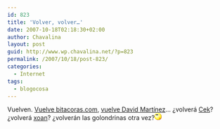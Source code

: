 ```yaml
---
id: 823
title: 'Volver, volver…'
date: 2007-10-18T02:18:30+02:00
author: Chavalina
layout: post
guid: http://www.wp.chavalina.net/?p=823
permalink: /2007/10/18/post-823/
categories:
  - Internet
tags:
  - blogocosa
---
```

Vuelven. <a href="http://perdomo.bitacoras.com/archivos/2007/10/17/bitacoras-com-4-anos-y-250-000-blogs" target="_blank">Vuelve bitacoras.com</a>, <a href="http://dmnet.bitacoras.com/es/archivos/personal/nueva-vida.php" target="_blank">vuelve David Martínez</a>… ¿volverá <a href="http://cek.bitacoras.com/" target="_blank">Cek</a>? ¿volverá <a href="http://toxico.bitacoras.com/" target="_blank">xoan</a>? ¿volverán las golondrinas otra vez?![emo](/imagenes/emoticonos/pensativo.gif)